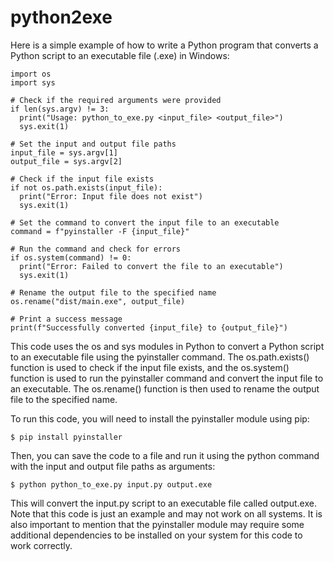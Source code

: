 # python2exe

Here is a simple example of how to write a Python program that converts a Python script to an executable file (.exe) in Windows:

```
import os
import sys

# Check if the required arguments were provided
if len(sys.argv) != 3:
  print("Usage: python_to_exe.py <input_file> <output_file>")
  sys.exit(1)

# Set the input and output file paths
input_file = sys.argv[1]
output_file = sys.argv[2]

# Check if the input file exists
if not os.path.exists(input_file):
  print("Error: Input file does not exist")
  sys.exit(1)

# Set the command to convert the input file to an executable
command = f"pyinstaller -F {input_file}"

# Run the command and check for errors
if os.system(command) != 0:
  print("Error: Failed to convert the file to an executable")
  sys.exit(1)

# Rename the output file to the specified name
os.rename("dist/main.exe", output_file)

# Print a success message
print(f"Successfully converted {input_file} to {output_file}")

```

This code uses the os and sys modules in Python to convert a Python script to an executable file using the pyinstaller command. The os.path.exists() function is used to check if the input file exists, and the os.system() function is used to run the pyinstaller command and convert the input file to an executable. The os.rename() function is then used to rename the output file to the specified name.

To run this code, you will need to install the pyinstaller module using pip:
```
$ pip install pyinstaller
```
Then, you can save the code to a file and run it using the python command with the input and output file paths as arguments:

```
$ python python_to_exe.py input.py output.exe
```
This will convert the input.py script to an executable file called output.exe. Note that this code is just an example and may not work on all systems. It is also important to mention that the pyinstaller module may require some additional dependencies to be installed on your system for this code to work correctly.
